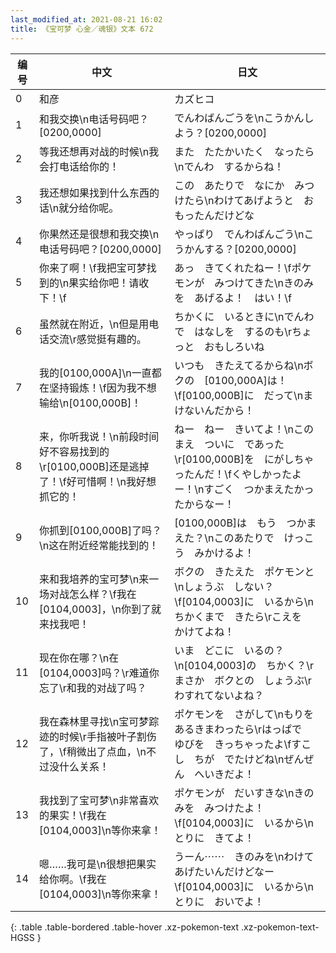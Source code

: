```yaml
---
last_modified_at: 2021-08-21 16:02
title: 《宝可梦 心金／魂银》文本 672
---
```

| 编号 | 中文 | 日文 |
| ---- | ---- | ---- |
| 0 | 和彦 | カズヒコ |
| 1 | 和我交换\n电话号码吧？[0200,0000] | でんわばんごうを\nこうかんしよう？[0200,0000] |
| 2 | 等我还想再对战的时候\n我会打电话给你的！ | また　たたかいたく　なったら\nでんわ　するからね！ |
| 3 | 我还想如果找到什么东西的话\n就分给你呢。 | この　あたりで　なにか　みつけたら\nわけてあげようと　おもったんだけどな |
| 4 | 你果然还是很想和我交换\n电话号码吧？[0200,0000] | やっぱり　でんわばんごう\nこうかんする？[0200,0000] |
| 5 | 你来了啊！\f我把宝可梦找到的\n果实给你吧！请收下！\f | あっ　きてくれたねー！\fポケモンが　みつけてきた\nきのみを　あげるよ！　はい！\f |
| 6 | 虽然就在附近，\n但是用电话交流\r感觉挺有趣的。 | ちかくに　いるときに\nでんわで　はなしを　するのも\rちょっと　おもしろいね |
| 7 | 我的[0100,000A]\n一直都在坚持锻炼！\f因为我不想输给\n[0100,000B]！ | いつも　きたえてるからね\nボクの　[0100,000A]は！\f[0100,000B]に　だって\nまけないんだから！ |
| 8 | 来，你听我说！\n前段时间好不容易找到的\r[0100,000B]还是逃掉了！\f好可惜啊！\n我好想抓它的！ | ねー　ねー　きいてよ！\nこのまえ　ついに　であった\r[0100,000B]を　にがしちゃったんだ！\fくやしかったよー！\nすごく　つかまえたかったからなー！ |
| 9 | 你抓到[0100,000B]了吗？\n这在附近经常能找到的！ | [0100,000B]は　もう　つかまえた？\nこのあたりで　けっこう　みかけるよ！ |
| 10 | 来和我培养的宝可梦\n来一场对战怎么样？\f我在[0104,0003]，\n你到了就来找我吧！ | ボクの　きたえた　ポケモンと\nしょうぶ　しない？\f[0104,0003]に　いるから\nちかくまで　きたら\rこえを　かけてよね！ |
| 11 | 现在你在哪？\n在[0104,0003]吗？\r难道你忘了\r和我的对战了吗？ | いま　どこに　いるの？\n[0104,0003]の　ちかく？\rまさか　ボクとの　しょうぶ\rわすれてないよね？ |
| 12 | 我在森林里寻找\n宝可梦踪迹的时候\r手指被叶子割伤了，\f稍微出了点血，\n不过没什么关系！ | ポケモンを　さがして\nもりを　あるきまわったら\rはっぱで　ゆびを　きっちゃったよ\fすこし　ちが　でたけどね\nぜんぜん　へいきだよ！ |
| 13 | 我找到了宝可梦\n非常喜欢的果实！\f我在[0104,0003]\n等你来拿！ | ポケモンが　だいすきな\nきのみを　みつけたよ！\f[0104,0003]に　いるから\nとりに　きてよ！ |
| 14 | 嗯……我可是\n很想把果实给你啊。\f我在[0104,0003]\n等你来拿！ | うーん⋯⋯　きのみを\nわけて　あげたいんだけどなー\f[0104,0003]に　いるから\nとりに　おいでよ！ |
{: .table .table-bordered .table-hover .xz-pokemon-text .xz-pokemon-text-HGSS }
